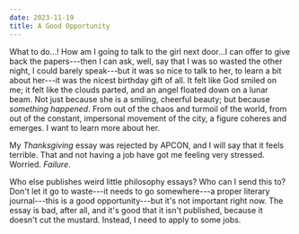```yaml
---
date: 2023-11-19
title: A Good Opportunity
---
```


What to do...! How am I going to talk to the girl next door...I can offer to give back the papers---then I can ask, well, say that I was so wasted the other night, I could barely speak---but it was so nice to talk to her, to learn a bit about her---it was the nicest birthday gift of all. It felt like God smiled on me; it felt like the clouds parted, and an angel floated down on a lunar beam. Not just because she is a smiling, cheerful beauty; but because *something happened*. From out of the chaos and turmoil of the world, from out of the constant, impersonal movement of the city, a figure coheres and emerges. I want to learn more about her. 

My *Thanksgiving* essay was rejected by APCON, and I will say that it feels terrible. That and not having a job have got me feeling very stressed. Worried. *Failure*.

Who else publishes weird little philosophy essays? Who can I send this to? Don't let it go to waste---it needs to go somewhere---a proper literary journal---this is a good opportunity---but it's not important right now. The essay is bad, after all, and it's good that it isn't published, because it doesn't cut the mustard. Instead, I need to apply to some jobs.
